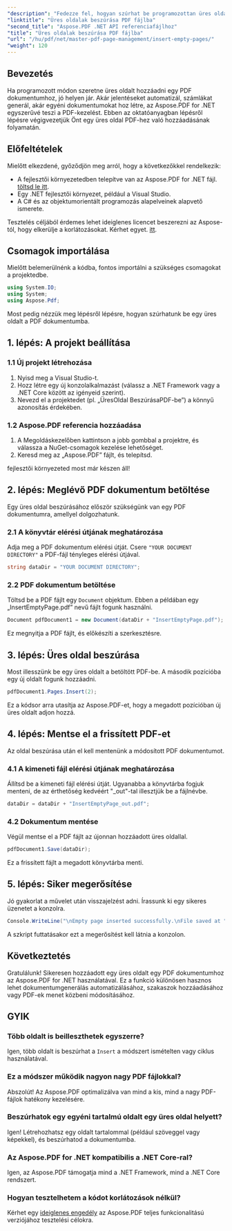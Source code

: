 ```yaml
---
"description": "Fedezze fel, hogyan szúrhat be programozottan üres oldalakat PDF dokumentumokba az Aspose.PDF for .NET segítségével. Ez az átfogó útmutató végigvezeti Önt a projekt beállításán, a PDF betöltésén és az üres oldalak hozzáadásán."
"linktitle": "Üres oldalak beszúrása PDF fájlba"
"second_title": "Aspose.PDF .NET API referenciafájlhoz"
"title": "Üres oldalak beszúrása PDF fájlba"
"url": "/hu/pdf/net/master-pdf-page-management/insert-empty-pages/"
"weight": 120
---
```


## Bevezetés

Ha programozott módon szeretne üres oldalt hozzáadni egy PDF dokumentumhoz, jó helyen jár. Akár jelentéseket automatizál, számlákat generál, akár egyéni dokumentumokat hoz létre, az Aspose.PDF for .NET egyszerűvé teszi a PDF-kezelést. Ebben az oktatóanyagban lépésről lépésre végigvezetjük Önt egy üres oldal PDF-hez való hozzáadásának folyamatán.

## Előfeltételek

Mielőtt elkezdené, győződjön meg arról, hogy a következőkkel rendelkezik:

- A fejlesztői környezetedben telepítve van az Aspose.PDF for .NET fájl. [töltsd le itt](https://releases.aspose.com/pdf/net/).
- Egy .NET fejlesztői környezet, például a Visual Studio.
- A C# és az objektumorientált programozás alapelveinek alapvető ismerete.

Tesztelés céljából érdemes lehet ideiglenes licencet beszerezni az Aspose-tól, hogy elkerülje a korlátozásokat. Kérhet egyet. [itt](https://purchase.aspose.com/temporary-license/).

## Csomagok importálása

Mielőtt belemerülnénk a kódba, fontos importálni a szükséges csomagokat a projektedbe.

```csharp
using System.IO;
using System;
using Aspose.Pdf;
```

Most pedig nézzük meg lépésről lépésre, hogyan szúrhatunk be egy üres oldalt a PDF dokumentumba.

## 1. lépés: A projekt beállítása

### 1.1 Új projekt létrehozása
1. Nyisd meg a Visual Studio-t.
2. Hozz létre egy új konzolalkalmazást (válassz a .NET Framework vagy a .NET Core között az igényeid szerint).
3. Nevezd el a projektedet (pl. „ÜresOldal BeszúrásaPDF-be”) a könnyű azonosítás érdekében.

### 1.2 Aspose.PDF referencia hozzáadása
1. A Megoldáskezelőben kattintson a jobb gombbal a projektre, és válassza a NuGet-csomagok kezelése lehetőséget.
2. Keresd meg az „Aspose.PDF” fájlt, és telepítsd.

fejlesztői környezeted most már készen áll!

## 2. lépés: Meglévő PDF dokumentum betöltése

Egy üres oldal beszúrásához először szükségünk van egy PDF dokumentumra, amellyel dolgozhatunk.

### 2.1 A könyvtár elérési útjának meghatározása
Adja meg a PDF dokumentum elérési útját. Csere `"YOUR DOCUMENT DIRECTORY"` a PDF-fájl tényleges elérési útjával.

```csharp
string dataDir = "YOUR DOCUMENT DIRECTORY";
```

### 2.2 PDF dokumentum betöltése
Töltsd be a PDF fájlt egy `Document` objektum. Ebben a példában egy „InsertEmptyPage.pdf” nevű fájlt fogunk használni.

```csharp
Document pdfDocument1 = new Document(dataDir + "InsertEmptyPage.pdf");
```

Ez megnyitja a PDF fájlt, és előkészíti a szerkesztésre.

## 3. lépés: Üres oldal beszúrása

Most illesszünk be egy üres oldalt a betöltött PDF-be. A második pozícióba egy új oldalt fogunk hozzáadni.

```csharp
pdfDocument1.Pages.Insert(2);
```

Ez a kódsor arra utasítja az Aspose.PDF-et, hogy a megadott pozícióban új üres oldalt adjon hozzá.

## 4. lépés: Mentse el a frissített PDF-et

Az oldal beszúrása után el kell mentenünk a módosított PDF dokumentumot.

### 4.1 A kimeneti fájl elérési útjának meghatározása
Állítsd be a kimeneti fájl elérési útját. Ugyanabba a könyvtárba fogjuk menteni, de az érthetőség kedvéért "_out"-tal illesztjük be a fájlnévbe.

```csharp
dataDir = dataDir + "InsertEmptyPage_out.pdf";
```

### 4.2 Dokumentum mentése
Végül mentse el a PDF fájlt az újonnan hozzáadott üres oldallal.

```csharp
pdfDocument1.Save(dataDir);
```

Ez a frissített fájlt a megadott könyvtárba menti.

## 5. lépés: Siker megerősítése

Jó gyakorlat a művelet után visszajelzést adni. Írassunk ki egy sikeres üzenetet a konzolra.

```csharp
Console.WriteLine("\nEmpty page inserted successfully.\nFile saved at " + dataDir);
```

A szkript futtatásakor ezt a megerősítést kell látnia a konzolon.

## Következtetés

Gratulálunk! Sikeresen hozzáadott egy üres oldalt egy PDF dokumentumhoz az Aspose.PDF for .NET használatával. Ez a funkció különösen hasznos lehet dokumentumgenerálás automatizálásához, szakaszok hozzáadásához vagy PDF-ek menet közbeni módosításához.

## GYIK

### Több oldalt is beilleszthetek egyszerre?
Igen, több oldalt is beszúrhat a `Insert` a módszert ismételten vagy ciklus használatával.

### Ez a módszer működik nagyon nagy PDF fájlokkal?
Abszolút! Az Aspose.PDF optimalizálva van mind a kis, mind a nagy PDF-fájlok hatékony kezelésére.

### Beszúrhatok egy egyéni tartalmú oldalt egy üres oldal helyett?
Igen! Létrehozhatsz egy oldalt tartalommal (például szöveggel vagy képekkel), és beszúrhatod a dokumentumba.

### Az Aspose.PDF for .NET kompatibilis a .NET Core-ral?
Igen, az Aspose.PDF támogatja mind a .NET Framework, mind a .NET Core rendszert.

### Hogyan tesztelhetem a kódot korlátozások nélkül?
Kérhet egy [ideiglenes engedély](https://purchase.aspose.com/temporary-license/) az Aspose.PDF teljes funkcionalitású verziójához tesztelési célokra.
